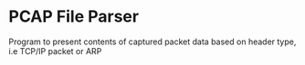 PCAP File Parser
================

Program to present contents of captured packet data based on header type, i.e TCP/IP packet or ARP